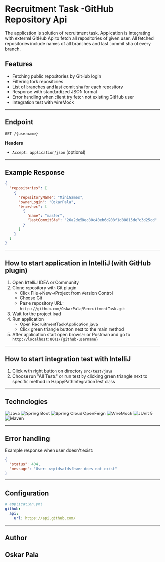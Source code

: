 # Recruitment Task -GitHub Repository Api

The application is solution of recruitment task.
Application is integrating with external GitHub Api to fetch all repositories of given user.
All fetched repositories include names of all branches and last commit sha of every branch.


## Features

- Fetching public repositories by GitHub login
- Filtering fork repositories
- List of branches and last comit sha for each repository
- Response with standardized JSON format
- Error handling when client try fetch not existing GitHub user
- Integration test with wireMock

---

## Endpoint

```
GET /{username}
```

**Headers**

- `Accept: application/json` (optional)

---

## Example Response

```json
{
  "repositories": [
    {
      "repositoryName": "MiniGames",
      "ownerLogin": "OskarPala",
      "branches": [
        {
          "name": "master",
          "lastCommitSha": "26a2de58ec80c40eb6d208f1d88815de7c3d25cd"
        }
      ]
    }
  ]
}
```

---

## How to start application in IntelliJ (with GitHub plugin)

1. Open IntelliJ IDEA or Community
2. Clone repository with Git plugin
    - Click File->New->Project from Version Control
    - Choose Git
    - Paste repository URL:
       ```https://github.com/OskarPala/RecruitmentTask.git```
3. Wait for the project load
4. Run application
    - Open RecruitmentTaskApplication.java
    - Click green triangle button next to the main method
5. After application start open browser or Postman and go to
   ``` http://localhost:8081/{github-username}```

---

## How to start integration test with IntelliJ

1. Click with right button on directory ```src/test/java```
2. Choose run "All Tests" or run test by clicking
   green triangle next to specific method
   in HappyPathIntegrationTest class

---

## Technologies

![Java](https://img.shields.io/badge/Java-21-yellow)
![Spring Boot](https://img.shields.io/badge/Spring_Boot-3.5-brightgreen)
![Spring Cloud OpenFeign](https://img.shields.io/badge/OpenFeign-Enabled-brightgreen)
![WireMock](https://img.shields.io/badge/WireMock-2.35.0-royalblue)
![JUnit 5](https://img.shields.io/badge/JUnit_5-Test-red)
![Maven](https://img.shields.io/badge/Maven-Build-blue)

---

## Error handling

Example response when user doesn't exist:

```json
{
  "status": 404,
  "message": "User: wqetdsafdsfhwer does not exist"
}
```

---

## Configuration

```yaml
# application.yml
github:
  api:
    url: https://api.github.com/
```

---

## Author

Oskar Pala
---
